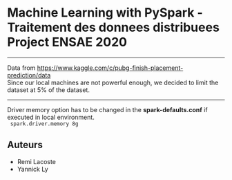 # Machine Learning with PySpark - Traitement des donnees distribuees Project ENSAE 2020

----------------------------------------------------------------------
Data from https://www.kaggle.com/c/pubg-finish-placement-prediction/data  
Since our local machines are not powerful enough, we decided to limit the dataset at 5% of the dataset.  

----------------------------------------------------------------------
Driver memory option has to be changed in the **spark-defaults.conf** if executed in local environment.  
<code> spark.driver.memory 8g </code>

## Auteurs

* Remi Lacoste
* Yannick Ly

